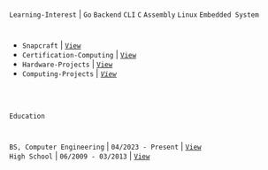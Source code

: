 <br />

`Learning-Interest` | `Go` `Backend` `CLI` `C` `Assembly` `Linux` `Embedded System`
#
- `Snapcraft` | [`View`](https://snapcraft.io/publisher/kentlouisetonino) <br />
- `Certification-Computing` | [`View`](https://github.com/kentlouisetonino/kentlouisetonino/blob/develop/certification/Computing.md) <br />
- `Hardware-Projects` | [`View`](https://github.com/stars/kentlouisetonino/lists/hardware-projects) <br />
- `Computing-Projects` | [_`View`_](https://github.com/stars/kentlouisetonino/lists/computing-projects) <br />


<br />
<br />

`Education`
#

`BS, Computer Engineering` | `04/2023 - Present` | [`View`](https://github.com/kentlouisetonino/kentlouisetonino/blob/develop/education/02-BS-Computer-Engineering.md) <br />
`High School` | `06/2009 - 03/2013` | [`View`](https://github.com/kentlouisetonino/kentlouisetonino/blob/develop/education/01-High-School.md)
